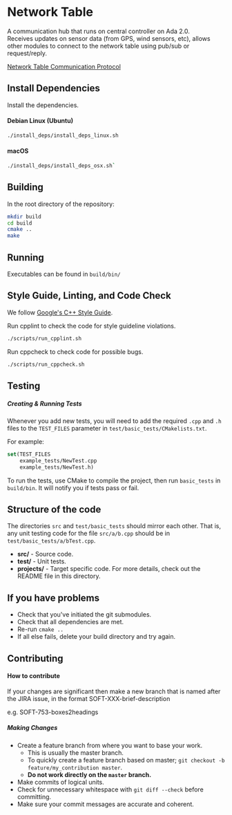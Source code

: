 # Network Table
A communication hub that runs on central controller on Ada 2.0.  
Receives updates on sensor data (from GPS, wind sensors, etc), allows other modules to connect
to the network table using pub/sub or request/reply.

[Network Table Communication Protocol](https://confluence.ubcsailbot.org/display/ADA2/Network+Table+Communication+Protocol)

## Install Dependencies
Install the dependencies.

#### Debian Linux (Ubuntu)
```bash
./install_deps/install_deps_linux.sh
```

#### macOS
```bash
./install_deps/install_deps_osx.sh`
```

## Building
In the root directory of the repository:
```bash
mkdir build
cd build
cmake ..
make
```

## Running
Executables can be found in `build/bin/`

## Style Guide, Linting, and Code Check
We follow [Google's C++ Style Guide](https://google.github.io/styleguide/cppguide.html).

Run cpplint to check the code for style guideline violations.
```bash
./scripts/run_cpplint.sh
```

Run cppcheck to check code for possible bugs.
```bash
./scripts/run_cppcheck.sh
```

## Testing
##### Creating & Running Tests
Whenever you add new tests, you will need to add the required `.cpp` and `.h` files to the `TEST_FILES` parameter in `test/basic_tests/CMakelists.txt`.

For example:
```cmake
set(TEST_FILES
    example_tests/NewTest.cpp
    example_tests/NewTest.h)
```

To run the tests, use CMake to compile the project, then run `basic_tests` in `build/bin`.
It will notify you if tests pass or fail.

## Structure of the code
The directories `src` and `test/basic_tests` should mirror each other. That is, any unit testing code for the file `src/a/b.cpp` should be in `test/basic_tests/a/bTest.cpp`.

-   **src/** - Source code.
-   **test/** - Unit tests.
-   **projects/** - Target specific code. For more details, check out the README file in this directory.


## If you have problems
 - Check that you've initiated the git submodules.
 - Check that all dependencies are met.
 - Re-run `cmake ..`
 - If all else fails, delete your build directory and try again.

## Contributing
#### How to contribute
If your changes are significant then make a new branch that is named after the JIRA issue, in the format SOFT-XXX-brief-description

e.g. SOFT-753-boxes2headings

##### Making Changes
* Create a feature branch from where you want to base your work.
  * This is usually the master branch.
  * To quickly create a feature branch based on master; `git checkout -b
    feature/my_contribution master`.
  * **Do not work directly on the `master` branch.**
* Make commits of logical units.
* Check for unnecessary whitespace with `git diff --check` before committing.
* Make sure your commit messages are accurate and coherent.
